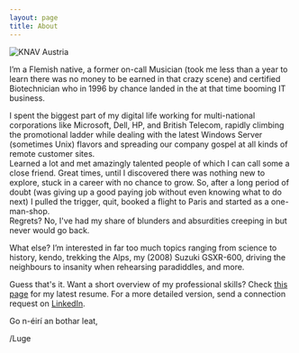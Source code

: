 ```yaml
---
layout: page
title: About
---
```


![KNAV Austria](/assets/C2ADV01.jpg)

I’m a Flemish native, a former on-call Musician (took me less than a year to learn there was no money to be earned in that crazy scene) and certified Biotechnician who in 1996 by chance landed in the at that time booming IT business.

I spent the biggest part of my digital life working for multi-national corporations like Microsoft, Dell, HP, and British Telecom, rapidly climbing the promotional ladder while dealing with the latest Windows Server (sometimes Unix) flavors and spreading our company gospel at all kinds of remote customer sites. <br> Learned a lot and met amazingly talented people of which I can call some a close friend. Great times, until I discovered there was nothing new to explore, stuck in a career with no chance to grow. So, after a long period of doubt (was giving up a good paying job without even knowing what to do next) I pulled the trigger, quit, booked a flight to Paris and started as a one-man-shop. <br>Regrets? No, I've had my share of blunders and absurdities creeping in but never would go back.

What else? I’m interested in far too much topics ranging from science to history, kendo, trekking the Alps, my (2008) Suzuki GSXR-600, driving the neighbours to insanity when rehearsing paradiddles, and more.

Guess that's it. Want a short overview of my professional skills? Check [this page](https://github.com/lgeurts/Resume/blob/master/Moderncv%20Resume%20Luc%20Geurts%20%28US%29.pdf) for my latest resume. For a more detailed version, send a connection request on [LinkedIn](https://www.linkedin.com/in/lucgeurts).

Go n-éirí an bothar leat,

/Luge
